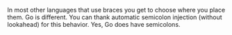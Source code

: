 In most other languages that use braces you get to choose where you place them. Go is different. You can thank automatic semicolon injection (without lookahead) for this behavior. Yes, Go does have semicolons.